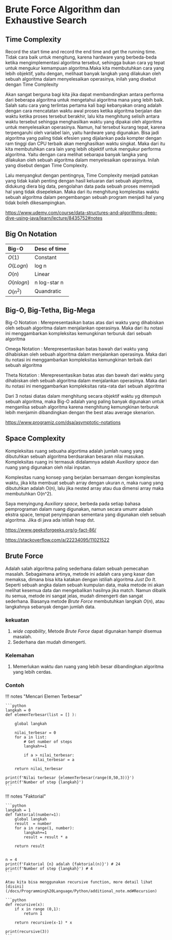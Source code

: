 # Brute Force Algorithm dan Exhaustive Search


## Time Complexity
Record the start time and record the end time and get the running time. Tidak cara baik untuk mengitung, karena hardware yang berbeda-beda ketika mengimplementasi algoritma tersebut, sehingga bukan cara yg tepat untuk mengukur kemampuan algoritma.Maka kita membutuhkan cara yang lebih objektif, yaitu dengan, melihaat banyak langkah yang dilakukan oleh sebuah algoritma dalam menyelesaikan operasinya, inilah yang disebut dengan Time Complexity


Akan sangat berguna bagi kita jika dapat membandingkan antara performa dari beberapa algoritma untuk mengetahui algoritma mana yang lebih baik. Salah satu cara yang terlintas pertama kali bagi kebanyakan orang adalah dengan cara mencatatan waktu awal proses ketika algoritma berjalan dan waktu ketika proses tersebut berakhir, lalu kita menghitung selisih antara waktu tersebut sehingga menghasilkan waktu yang dipakai oleh algoritma untuk menyelesaikan operasinya. Namun, hal tersebut kurang tepat, karena terpengaruhi oleh variabel lain, yaitu hardware yang digunakan. Bisa jadi algoritma yang paling tidak efesien yang dijalankan pada kompter dengan ram tinggi dan CPU terbaik akan menghasilkan waktu singkat. Maka dari itu kita membutuhkan cara lain yang lebih objektif untuk mengukur performa algoritma. Yaitu dengan cara melihat sebarapa banyak langka yang dilakukan oleh sebuah algoritma dalam menyelesaikan operasinya. Inilah yang disebut dengan Time Complexity.

Lalu menyangkut dengan pentingnya, Time Complexity menjadi patokan yang tidak kalah penting dengan hasil keluaran dari sebuah algoritma, didukung diera big data, pengolahan data pada sebuah proses memnjadi hal yang tidak disepelekan. Maka dari itu menghitung komplesitas waktu sebuah algoritma dalam pengembangan sebuah program menjadi hal yang tidak boleh dikesampingkan.

https://www.udemy.com/course/data-structures-and-algorithms-deep-dive-using-java/learn/lecture/8435752#notes

## Big On Notation

| Big-O | Desc of time |
| :---- | :----- |
| $O(1)$ | Constant |
| $O(Log n)$ | log n |
| $O(n)$ | Linear |
| $O(n log n)$ |n log-star n|
| $O(n^2)$ | Quandratic| 


## Big-O, Big-Tetha, Big-Mega

Big-O Notation : Merepresentasikan batas atas dari waktu yang dihabiskan oleh sebuah algoritma dalam menjalankan operasinya. Maka dari itu notasi ini menggambarkan kompleksitas kemungkinan terburuk dari sebuah algoritma

Omega Notation : Merepresentasikan batas bawah dari waktu yang dihabiskan oleh sebuah algoritma dalam menjalankan operasinya. Maka dari itu notasi ini menggambarkan kompleksitas kemungkinan terbaik dari sebuah algoritma

Theta Notation : Merepresentasikan batas atas dan bawah dari waktu yang dihabiskan oleh sebuah algoritma dalam menjalankan operasinya. Maka dari itu notasi ini menggambarkan kompleksitas rata-rata dari sebuah algoritma

Dari 3 notasi diatas dalam menghitung secara objektif waktu yg ditempuh sebuah algoritma, maka Big-O adalah yang paling banyak digunakan untuk menganlisa sebuah algoritma karena menghitung kemungkinan terburuk lebih menjamin dibandingkan dengan the best atau average skenarion.


https://www.programiz.com/dsa/asymptotic-notations


## Space Complexity

Kompleksitas ruang sebuaha algortima adalah jumlah ruang yang dibutuhkan sebuah algoritma berdsarakan besaran nilai masukan. Kompleksitas ruang ini termasuk didalamnya adalah _Auxiliary space_ dan ruang yang digunakan oleh nilai inputan.

Komplesitas ruang konsep yang berjalan bersamaan dengan komplesitas waktu, jika kita membuat sebuah array dengan ukuran *n*, maka ruang yang dibutuhkan adalah O(n), lalu jika nested array atau dua dimensi array maka membutuhkan O(n^2).

Saya menyingung _Auxiliary space_, berbeda pada setiap bahasa pemprograman dalam ruang digunakan, namun secara umumr adalah ekstra space, tempat penyimpanan sementara yang digunakan oleh sebuah algoritma. Jika di java ada istilah heap dst.




https://www.geeksforgeeks.org/g-fact-86/

https://stackoverflow.com/a/22234095/11021522

## Brute Force

Adalah salah algoritma paling sederhana dalam sebuah pemecahan masalah. Sebagaimana artinya, metode ini adalah cara yang kasar dan memaksa, dimana bisa kita katakan dengan istiliah algoritma _Just Do It_. Seperti sebuah angka dalam sebuah kumpulan data, maka metode ini akan melihat kesemua data dan mengebalikan hasilnya jika match. Namun dibalik itu semua, metode ini sangat jelas, mudah dimengerti dan sangat sederhana. Biasanya metode _Brute Force_ membutuhkan langkah $O(n)$, atau langkahnya sebanyak dengan jumlah data.

### kekuatan

1. _wide capability_, Metode _Brute Force_ dapat digunakan hampir disemua masalah.
2. Sederhana dan mudah dimengerti.

### Kelemahan

1. Memerlukan waktu dan ruang yang lebih besar dibandingkan algoritma yang lebih cerdas.

### Contoh 

!!! notes "Mencari Elemen Terbesar"

    ```python
    langkah = 0
    def elemenTerbesar(list = [] ):

        global langkah

        nilai_terbesar = 0
        for a in list:
            # Get number of steps
            langkah+=1

            if a > nilai_terbesar:
                nilai_terbesar = a
            
        return nilai_terbesar

    print(f'Nilai terbesar {elemenTerbesar(range(0,50,3))}')
    print(f'Number of step {langkah}')
    ```

!!! notes "Faktorial"

    ```python
    langkah = 1
    def faktorial(number=1):
        global langkah
        result  = number
        for a in range(1, number):
            langkah+=1
            result = result * a

        return result


    n = 4
    print(f'Faktorial {n} adalah {faktorial(n)}') # 24
    print(f'Number of step {langkah}') # 4
    ```

    Atau kita bisa menggunakan recursive function, more detail lihat [disini](/docs/Programming%20Language/Python/additional_note.md#Recursion)

    ```python
    def recursive(x):
        if x in range (0,1):
            return 1
        
        return recursive(x-1) * x

    print(recursive(3))
    ```



